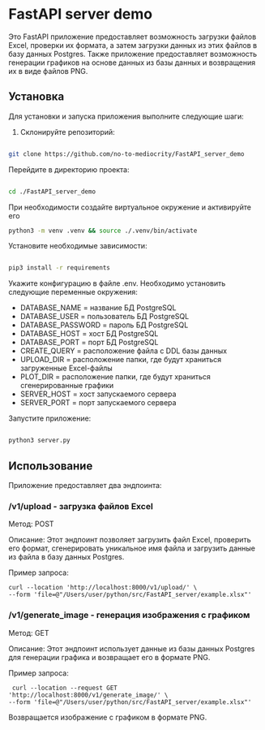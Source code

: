 
# FastAPI server demo


Это FastAPI приложение предоставляет возможность загрузки файлов Excel, проверки их формата, а затем загрузки данных из этих файлов в базу данных Postgres. Также приложение предоставляет возможность генерации графиков на основе данных из базы данных и возвращения их в виде файлов PNG.

 

## Установка

Для установки и запуска приложения выполните следующие шаги:

  
1. Склонируйте репозиторий:

 
```bash

git clone https://github.com/no-to-mediocrity/FastAPI_server_demo
```

Перейдите в директорию проекта:

```bash

cd ./FastAPI_server_demo
```

При необходимости создайте виртуальное окружение и активируйте его 

```bash
python3 -m venv .venv && source ./.venv/bin/activate
```

Установите необходимые зависимости:

```bash

pip3 install -r requirements
```

Укажите конфигурацию в файле .env. Необходимо установить следующие переменные окружения:

- DATABASE_NAME = название БД PostgreSQL 
- DATABASE_USER = пользователь БД PostgreSQL  
-   DATABASE_PASSWORD = пароль БД PostgreSQL   
-   DATABASE_HOST = хост БД PostgreSQL 
-   DATABASE_PORT = порт БД PostgreSQL 
- CREATE_QUERY = расположение файла с DDL базы данных
-   UPLOAD_DIR = расположение папки, где будут храниться загруженные Excel-файлы
-   PLOT_DIR = расположение папки, где будут храниться сгенерированные графики  
-   SERVER_HOST =  хост запускаемого сервера
-   SERVER_PORT = порт запускаемого сервера

Запустите приложение:

```bash

python3 server.py
```

## Использование

Приложение предоставляет два эндпоинта:

  ### /v1/upload - загрузка файлов Excel
  
Метод: POST

Описание: Этот эндпоинт позволяет загрузить файл Excel, проверить его формат, сгенерировать уникальное имя файла и загрузить данные из файла в базу данных Postgres.

 
Пример запроса:

  
```curl
curl --location 'http://localhost:8000/v1/upload/' \
--form 'file=@"/Users/user/python/src/FastAPI_server/example.xlsx"'
```

### /v1/generate_image - генерация изображения с графиком


Метод: GET

Описание: Этот эндпоинт использует данные из базы данных Postgres для генерации графика и возвращает его в формате PNG.

 
Пример запроса:
```curl
 curl --location --request GET 'http://localhost:8000/v1/generate_image/' \
--form 'file=@"/Users/user/python/src/FastAPI_server/example.xlsx"'
  ```

Возвращается изображение с графиком в формате PNG.

 